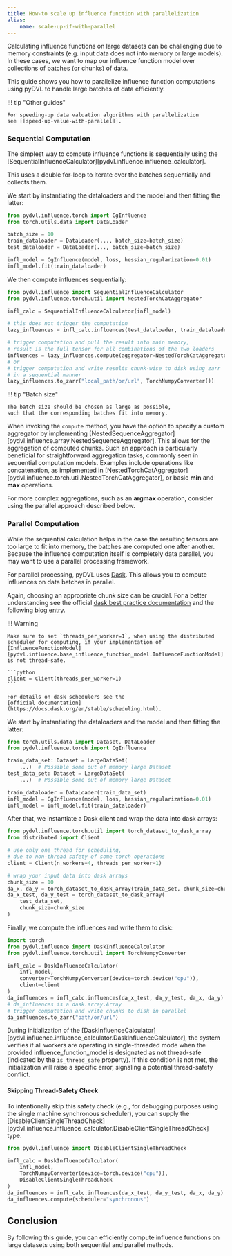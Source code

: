 ```yaml
---
title: How-to scale up influence function with parallelization
alias:
    name: scale-up-if-with-parallel
---
```


Calculating influence functions on large datasets can be challenging due to
memory constraints (e.g. input data does not into memory or large models).
In these cases, we want to map our influence function model over
collections of batches (or chunks) of data.

This guide shows you how to parallelize influence function
computations using pyDVL to handle large batches of data efficiently.

!!! tip "Other guides"

    For speeding-up data valuation algorithms with parallelization
    see [[speed-up-value-with-parallel]].


### Sequential Computation

The simplest way to compute influence functions is sequentially using the
[SequentialInfluenceCalculator][pydvl.influence.influence_calculator].

This uses a double for-loop to iterate over the batches sequentially
and collects them.

We start by instantiating the dataloaders and the model and then fitting
the latter:

```python
from pydvl.influence.torch import CgInfluence
from torch.utils.data import DataLoader

batch_size = 10
train_dataloader = DataLoader(..., batch_size=batch_size)
test_dataloader = DataLoader(..., batch_size=batch_size)

infl_model = CgInfluence(model, loss, hessian_regularization=0.01)
infl_model.fit(train_dataloader)
```

We then compute influences sequentially:

```python
from pydvl.influence import SequentialInfluenceCalculator
from pydvl.influence.torch.util import NestedTorchCatAggregator

infl_calc = SequentialInfluenceCalculator(infl_model)

# this does not trigger the computation
lazy_influences = infl_calc.influences(test_dataloader, train_dataloader)

# trigger computation and pull the result into main memory, 
# result is the full tensor for all combinations of the two loaders
influences = lazy_influences.compute(aggregator=NestedTorchCatAggregator())
# or
# trigger computation and write results chunk-wise to disk using zarr 
# in a sequential manner
lazy_influences.to_zarr("local_path/or/url", TorchNumpyConverter())
```

!!! tip "Batch size"

    The batch size should be chosen as large as possible,
    such that the corresponding batches fit into memory.

When invoking the `compute` method, you have the option to specify
a custom aggregator by implementing
[NestedSequenceAggregator][pydvl.influence.array.NestedSequenceAggregator]. 
This allows for the aggregation of computed chunks. 
Such an approach is particularly beneficial for straightforward
aggregation tasks, commonly seen in sequential computation models. 
Examples include operations like concatenation, as implemented in 
[NestedTorchCatAggregator][pydvl.influence.torch.util.NestedTorchCatAggregator], 
or basic **min** and **max** operations. 

For more complex aggregations, such as an **argmax** operation, 
consider using the parallel approach described below.

### Parallel Computation

While the sequential calculation helps in the case the resulting tensors
are too large to fit into memory, the batches are computed one after another.
Because the influence computation itself is completely data parallel,
you may want to use a parallel processing framework. 

For parallel processing, pyDVL uses [Dask](https://docs.dask.org/en/stable/).
This allows you to compute influences on data batches in parallel.

Again, choosing an appropriate chunk size can be crucial.
For a better understanding see the official 
[dask best practice documentation](https://docs.dask.org/en/latest/array-best-practices.html#select-a-good-chunk-size)
and the following [blog entry](https://blog.dask.org/2021/11/02/choosing-dask-chunk-sizes).

!!! Warning

    Make sure to set `threads_per_worker=1`, when using the distributed
    scheduler for computing, if your implementation of
    [InfluenceFunctionModel][pydvl.influence.base_influence_function_model.InfluenceFunctionModel]
    is not thread-safe.

    ```python
    client = Client(threads_per_worker=1)
    ```

    For details on dask schedulers see the
    [official documentation](https://docs.dask.org/en/stable/scheduling.html).

We start by instantiating the dataloaders and the model and then fitting
the latter:


```python
from torch.utils.data import Dataset, DataLoader
from pydvl.influence.torch import CgInfluence

train_data_set: Dataset = LargeDataSet(
    ...)  # Possible some out of memory large Dataset
test_data_set: Dataset = LargeDataSet(
    ...)  # Possible some out of memory large Dataset

train_dataloader = DataLoader(train_data_set)
infl_model = CgInfluence(model, loss, hessian_regularization=0.01)
infl_model = infl_model.fit(train_dataloader)
```

After that, we instantiate a Dask client and wrap the data into dask arrays:

```python
from pydvl.influence.torch.util import torch_dataset_to_dask_array
from distributed import Client

# use only one thread for scheduling, 
# due to non-thread safety of some torch operations
client = Client(n_workers=4, threads_per_worker=1)

# wrap your input data into dask arrays
chunk_size = 10
da_x, da_y = torch_dataset_to_dask_array(train_data_set, chunk_size=chunk_size)
da_x_test, da_y_test = torch_dataset_to_dask_array(
    test_data_set,
    chunk_size=chunk_size
)
```

Finally, we compute the influences and write them to disk:

```python
import torch
from pydvl.influence import DaskInfluenceCalculator
from pydvl.influence.torch.util import TorchNumpyConverter

infl_calc = DaskInfluenceCalculator(
    infl_model,
    converter=TorchNumpyConverter(device=torch.device("cpu")),
    client=client
)
da_influences = infl_calc.influences(da_x_test, da_y_test, da_x, da_y)
# da_influences is a dask.array.Array
# trigger computation and write chunks to disk in parallel
da_influences.to_zarr("path/or/url")
```

During initialization of the 
[DaskInfluenceCalculator][pydvl.influence.influence_calculator.DaskInfluenceCalculator], 
the system verifies if all workers are operating in
single-threaded mode when the provided influence_function_model is
designated as not thread-safe (indicated by the `is_thread_safe` property).
If this condition is not met, the initialization will raise a specific
error, signaling a potential thread-safety conflict.

#### Skipping Thread-Safety Check

To intentionally skip this safety check
(e.g., for debugging purposes using the single machine synchronous
scheduler), you can supply the [DisableClientSingleThreadCheck]
[pydvl.influence.influence_calculator.DisableClientSingleThreadCheck] type.

```python
from pydvl.influence import DisableClientSingleThreadCheck

infl_calc = DaskInfluenceCalculator(
    infl_model,
    TorchNumpyConverter(device=torch.device("cpu")),
    DisableClientSingleThreadCheck
)
da_influences = infl_calc.influences(da_x_test, da_y_test, da_x, da_y)
da_influences.compute(scheduler="synchronous")
```

## Conclusion

By following this guide, you can efficiently compute influence functions
on large datasets using both sequential and parallel methods.
